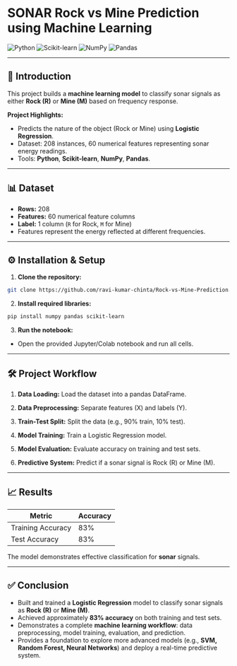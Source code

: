 # SONAR Rock vs Mine Prediction using Machine Learning

![Python](https://img.shields.io/badge/Python-3776AB?style=flat&logo=python&logoColor=white)
![Scikit-learn](https://img.shields.io/badge/Scikit--learn-F7931E?style=flat&logo=scikitlearn&logoColor=white)
![NumPy](https://img.shields.io/badge/NumPy-013243?style=flat&logo=numpy&logoColor=white)
![Pandas](https://img.shields.io/badge/Pandas-150458?style=flat&logo=pandas&logoColor=white)

---

## 🚀 Introduction
This project builds a **machine learning model** to classify sonar signals as either **Rock (R)** or **Mine (M)** based on frequency response.

**Project Highlights:**
- Predicts the nature of the object (Rock or Mine) using **Logistic Regression**.
- Dataset: 208 instances, 60 numerical features representing sonar energy readings.
- Tools: **Python**, **Scikit-learn**, **NumPy**, **Pandas**.

---

## 📊 Dataset
- **Rows:** 208  
- **Features:** 60 numerical feature columns  
- **Label:** 1 column (`R` for Rock, `M` for Mine)  
- Features represent the energy reflected at different frequencies.  

---

## ⚙️ Installation & Setup
1. **Clone the repository:**
```bash
git clone https://github.com/ravi-kumar-chinta/Rock-vs-Mine-Prediction.git
```
2. **Install required libraries:**
```bash
pip install numpy pandas scikit-learn

```

3. **Run the notebook:**
- Open the provided Jupyter/Colab notebook and run all cells.

---

## 🛠️ Project Workflow

1. **Data Loading:** Load the dataset into a pandas DataFrame.

2. **Data Preprocessing:** Separate features (X) and labels (Y).

3. **Train-Test Split:** Split the data (e.g., 90% train, 10% test).

4. **Model Training:** Train a Logistic Regression model.

5. **Model Evaluation:** Evaluate accuracy on training and test sets.

6. **Predictive System:** Predict if a sonar signal is Rock (R) or Mine (M).

---
## 📈 Results

| Metric            | Accuracy |
|------------------|---------|
| Training Accuracy | 83%     |
| Test Accuracy     | 83%     |

The model demonstrates effective classification for **sonar** signals.

---

## ✅ Conclusion

- Built and trained a **Logistic Regression** model to classify sonar signals as **Rock (R)** or **Mine (M)**.  
- Achieved approximately **83% accuracy** on both training and test sets.  
- Demonstrates a complete **machine learning workflow**: data preprocessing, model training, evaluation, and prediction.  
- Provides a foundation to explore more advanced models (e.g., **SVM, Random Forest, Neural Networks**) and deploy a real-time predictive system.
